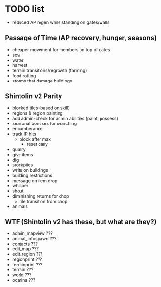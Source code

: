 # TODO list

* reduced AP regen while standing on gates/walls

## Passage of Time (AP recovery, hunger, seasons)

* cheaper movement for members on top of gates
* sow
* water
* harvest
* terrain transitions/regrowth (farming)
* food rotting
* storms that damage buildings

## Shintolin v2 Parity

* blocked tiles (based on skill)
* regions & region painting
* add admin-check for admin abilities (paint, possess)
* seasonal bonuses for searching
* encumberance
* track IP hits
  * block after max
    * reset daily
* quarry
* give items
* dig
* stockpiles
* write on buildings
* building restrictions
* message on item drop
* whisper
* shout
* diminishing returns for chop
  * tile transition from chop
* animals

## WTF (Shintolin v2 has these, but what are they?)

* admin_mapview ???
* animal_infospawn ???
* contacts ???
* edit_map ???
* edit_region ???
* regionprint ???
* terrainprint ???
* terrain ???
* world ???
* ocarina ???
